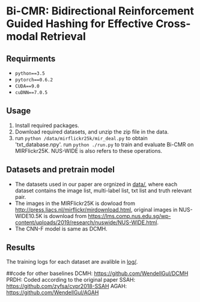 # Bi-CMR: Bidirectional Reinforcement Guided Hashing for Effective Cross-modal Retrieval

## Requirments
- `python==3.5`
- `pytorch==0.6.2`
- `CUDA==9.0`
- `cuDNN==7.0.5`

## Usage
1. Install required packages.
2. Download required datasets, and unzip the zip file in the data.
3. run <code>python /data/mirflickr25k/mir_deal.py</code> to obtain 'txt_database.npy'. run <code>python ./run.py</code> to train and evaluate Bi-CMR on MIRFlickr25K. NUS-WIDE is also refers to these operations.

## Datasets and pretrain model
- The datasets used in our paper are orgnized in [data/](data/), where each dataset contains the image list, multi-label list, txt list and truth relevant pair.
- The images in the MIRFlickr25K is dowload from http://press.liacs.nl/mirflickr/mirdownload.html, original images in NUS-WIDE10.5K is download from https://lms.comp.nus.edu.sg/wp-content/uploads/2019/research/nuswide/NUS-WIDE.html.
- The CNN-F model is same as DCMH.

## Results
The training logs for each dataset are avalible in [log/](log/).

##code for other baselines
DCMH: https://github.com/WendellGul/DCMH
PRDH: Coded according to the original paper
SSAH: https://github.com/zyfsa/cvpr2018-SSAH
AGAH: https://github.com/WendellGul/AGAH